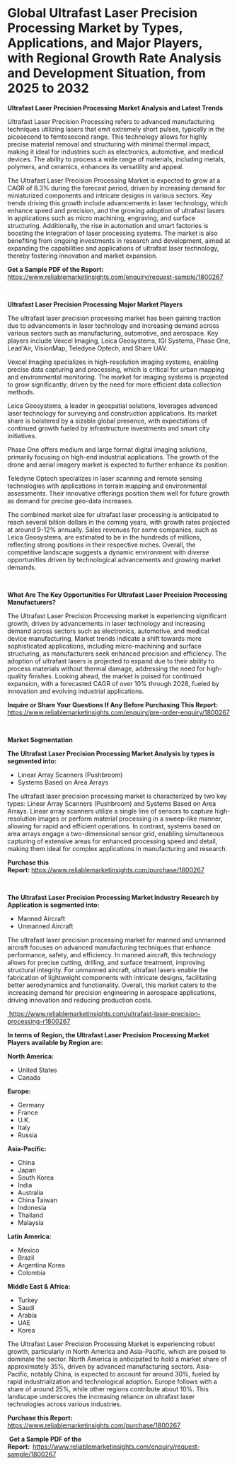 <p><h1>Global Ultrafast Laser Precision Processing Market by Types, Applications, and Major Players, with Regional Growth Rate Analysis and Development Situation, from 2025 to 2032</h1></p><p><strong>Ultrafast Laser Precision Processing Market Analysis and Latest Trends</strong></p>
<p><p>Ultrafast Laser Precision Processing refers to advanced manufacturing techniques utilizing lasers that emit extremely short pulses, typically in the picosecond to femtosecond range. This technology allows for highly precise material removal and structuring with minimal thermal impact, making it ideal for industries such as electronics, automotive, and medical devices. The ability to process a wide range of materials, including metals, polymers, and ceramics, enhances its versatility and appeal.</p><p>The Ultrafast Laser Precision Processing Market is expected to grow at a CAGR of 8.3% during the forecast period, driven by increasing demand for miniaturized components and intricate designs in various sectors. Key trends driving this growth include advancements in laser technology, which enhance speed and precision, and the growing adoption of ultrafast lasers in applications such as micro machining, engraving, and surface structuring. Additionally, the rise in automation and smart factories is boosting the integration of laser processing systems. The market is also benefiting from ongoing investments in research and development, aimed at expanding the capabilities and applications of ultrafast laser technology, thereby fostering innovation and market expansion.</p></p>
<p><strong>Get a Sample PDF of the Report:&nbsp;</strong> <a href="https://www.reliablemarketinsights.com/enquiry/request-sample/1800267?utm_campaign=3517&utm_medium=2&utm_source=Github&utm_content=ia&utm_term=12042025&utm_id=ultrafast-laser-precision-processing">https://www.reliablemarketinsights.com/enquiry/request-sample/1800267</a></p>
<p>&nbsp;</p>
<p><strong>Ultrafast Laser Precision Processing Major Market Players</strong></p>
<p><p>The ultrafast laser precision processing market has been gaining traction due to advancements in laser technology and increasing demand across various sectors such as manufacturing, automotive, and aerospace. Key players include Vexcel Imaging, Leica Geosystems, IGI Systems, Phase One, Lead'Air, VisionMap, Teledyne Optech, and Share UAV.</p><p>Vexcel Imaging specializes in high-resolution imaging systems, enabling precise data capturing and processing, which is critical for urban mapping and environmental monitoring. The market for imaging systems is projected to grow significantly, driven by the need for more efficient data collection methods.</p><p>Leica Geosystems, a leader in geospatial solutions, leverages advanced laser technology for surveying and construction applications. Its market share is bolstered by a sizable global presence, with expectations of continued growth fueled by infrastructure investments and smart city initiatives.</p><p>Phase One offers medium and large format digital imaging solutions, primarily focusing on high-end industrial applications. The growth of the drone and aerial imagery market is expected to further enhance its position.</p><p>Teledyne Optech specializes in laser scanning and remote sensing technologies with applications in terrain mapping and environmental assessments. Their innovative offerings position them well for future growth as demand for precise geo-data increases.</p><p>The combined market size for ultrafast laser processing is anticipated to reach several billion dollars in the coming years, with growth rates projected at around 9-12% annually. Sales revenues for some companies, such as Leica Geosystems, are estimated to be in the hundreds of millions, reflecting strong positions in their respective niches. Overall, the competitive landscape suggests a dynamic environment with diverse opportunities driven by technological advancements and growing market demands.</p></p>
<p>&nbsp;</p>
<p><strong>What Are The Key Opportunities For Ultrafast Laser Precision Processing Manufacturers?</strong></p>
<p><p>The Ultrafast Laser Precision Processing market is experiencing significant growth, driven by advancements in laser technology and increasing demand across sectors such as electronics, automotive, and medical device manufacturing. Market trends indicate a shift towards more sophisticated applications, including micro-machining and surface structuring, as manufacturers seek enhanced precision and efficiency. The adoption of ultrafast lasers is projected to expand due to their ability to process materials without thermal damage, addressing the need for high-quality finishes. Looking ahead, the market is poised for continued expansion, with a forecasted CAGR of over 10% through 2028, fueled by innovation and evolving industrial applications.</p></p>
<p><strong>Inquire or Share Your Questions If Any Before Purchasing This Report:</strong> <a href="https://www.reliablemarketinsights.com/enquiry/pre-order-enquiry/1800267?utm_campaign=3517&utm_medium=2&utm_source=Github&utm_content=ia&utm_term=12042025&utm_id=ultrafast-laser-precision-processing">https://www.reliablemarketinsights.com/enquiry/pre-order-enquiry/1800267</a></p>
<p>&nbsp;</p>
<p><strong>Market Segmentation</strong></p>
<p><strong>The Ultrafast Laser Precision Processing Market Analysis by types is segmented into:</strong></p>
<p><ul><li>Linear Array Scanners (Pushbroom)</li><li>Systems Based on Area Arrays</li></ul></p>
<p><p>The ultrafast laser precision processing market is characterized by two key types: Linear Array Scanners (Pushbroom) and Systems Based on Area Arrays. Linear array scanners utilize a single line of sensors to capture high-resolution images or perform material processing in a sweep-like manner, allowing for rapid and efficient operations. In contrast, systems based on area arrays engage a two-dimensional sensor grid, enabling simultaneous capturing of extensive areas for enhanced processing speed and detail, making them ideal for complex applications in manufacturing and research.</p></p>
<p><strong>Purchase this Report:&nbsp;</strong><a href="https://www.reliablemarketinsights.com/purchase/1800267?utm_campaign=3517&utm_medium=2&utm_source=Github&utm_content=ia&utm_term=12042025&utm_id=ultrafast-laser-precision-processing">https://www.reliablemarketinsights.com/purchase/1800267</a></p>
<p>&nbsp;</p>
<p><strong>The Ultrafast Laser Precision Processing Market Industry Research by Application is segmented into:</strong></p>
<p><ul><li>Manned Aircraft</li><li>Unmanned Aircraft</li></ul></p>
<p><p>The ultrafast laser precision processing market for manned and unmanned aircraft focuses on advanced manufacturing techniques that enhance performance, safety, and efficiency. In manned aircraft, this technology allows for precise cutting, drilling, and surface treatment, improving structural integrity. For unmanned aircraft, ultrafast lasers enable the fabrication of lightweight components with intricate designs, facilitating better aerodynamics and functionality. Overall, this market caters to the increasing demand for precision engineering in aerospace applications, driving innovation and reducing production costs.</p></p>
<p><a href="https://www.reliablemarketinsights.com/ultrafast-laser-precision-processing-r1800267?utm_campaign=3517&utm_medium=2&utm_source=Github&utm_content=ia&utm_term=12042025&utm_id=ultrafast-laser-precision-processing">&nbsp;https://www.reliablemarketinsights.com/ultrafast-laser-precision-processing-r1800267</a></p>
<p><strong>In terms of Region, the Ultrafast Laser Precision Processing Market Players available by Region are:</strong></p>
<p>
    <p> <strong> North America: </strong>
        <ul>
            <li>United States</li>
            <li>Canada</li>
        </ul>
        </p> 
    <p> <strong> Europe: </strong>
        <ul>
            <li>Germany</li>
            <li>France</li>
            <li>U.K.</li>
            <li>Italy</li>
            <li>Russia</li>
        </ul>
        </p> 
    <p> <strong> Asia-Pacific: </strong>
        <ul>
            <li>China</li>
            <li>Japan</li>
            <li>South Korea</li>
            <li>India</li>
            <li>Australia</li>
            <li>China Taiwan</li>
            <li>Indonesia</li>
            <li>Thailand</li>
            <li>Malaysia</li>
        </ul>
        </p> 
    <p> <strong> Latin America: </strong>
        <ul>
            <li>Mexico</li>
            <li>Brazil</li>
            <li>Argentina Korea</li>
            <li>Colombia</li>
        </ul>
        </p> 
    <p> <strong> Middle East & Africa: </strong>
        <ul>
            <li>Turkey</li>
            <li>Saudi</li>
            <li>Arabia</li>
            <li>UAE</li>
            <li>Korea</li>
        </ul>
    </p>
    </p>
<p><p>The Ultrafast Laser Precision Processing Market is experiencing robust growth, particularly in North America and Asia-Pacific, which are poised to dominate the sector. North America is anticipated to hold a market share of approximately 35%, driven by advanced manufacturing sectors. Asia-Pacific, notably China, is expected to account for around 30%, fueled by rapid industrialization and technological adoption. Europe follows with a share of around 25%, while other regions contribute about 10%. This landscape underscores the increasing reliance on ultrafast laser technologies across various industries.</p></p>
<p><strong>Purchase this Report: </strong><a href="https://www.reliablemarketinsights.com/purchase/1800267?utm_campaign=3517&utm_medium=2&utm_source=Github&utm_content=ia&utm_term=12042025&utm_id=ultrafast-laser-precision-processing">https://www.reliablemarketinsights.com/purchase/1800267</a></p>
<p>&nbsp;<strong>Get a Sample PDF of the Report:&nbsp;&nbsp;</strong><a href="https://www.reliablemarketinsights.com/enquiry/request-sample/1800267?utm_campaign=3517&utm_medium=2&utm_source=Github&utm_content=ia&utm_term=12042025&utm_id=ultrafast-laser-precision-processing">https://www.reliablemarketinsights.com/enquiry/request-sample/1800267</a></p>
<p><strong></strong></p>
<p><p></p><p></p><p></p></p>
